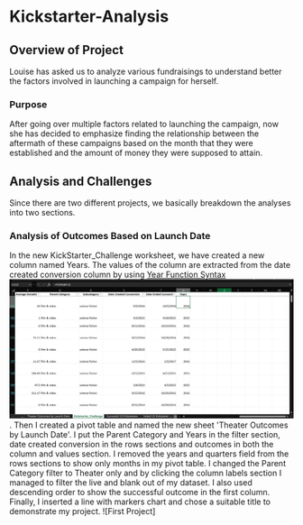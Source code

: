 # Kickstarter-Analysis
## Overview of Project
Louise has asked us to analyze various fundraisings to understand better the factors involved in launching a campaign for herself.
### Purpose
After going over multiple factors related to launching the campaign, now she has decided to emphasize finding the relationship between the aftermath of these campaigns based on the month that they were established and the amount of money they were supposed to attain.
## Analysis and Challenges
Since there are two different projects, we basically breakdown the analyses into two sections.
### Analysis of Outcomes Based on Launch Date
In the new KickStarter_Challenge worksheet, we have created a new column named Years. The values of the column are extracted from the date created conversion column by using [Year Function Syntax](https://support.microsoft.com/en-us/office/year-function-c64f017a-1354-490d-981f-578e8ec8d3b9) ![Year screenshot](year.PNG).
Then I created a pivot table and named the new sheet 'Theater Outcomes by Launch Date'. I put the Parent Category and Years in the filter section, date created conversion in the rows sections and outcomes in both the column and values section. I removed the years and quarters field from the rows sections to show only months in my pivot table. I changed the Parent Category filter to Theater only and by clicking the column labels section I managed to filter the live and blank out of my dataset. I also used descending order to show the successful outcome in the first column. Finally, I inserted a line with markers chart and chose a suitable title to demonstrate my project. ![First Project] 
